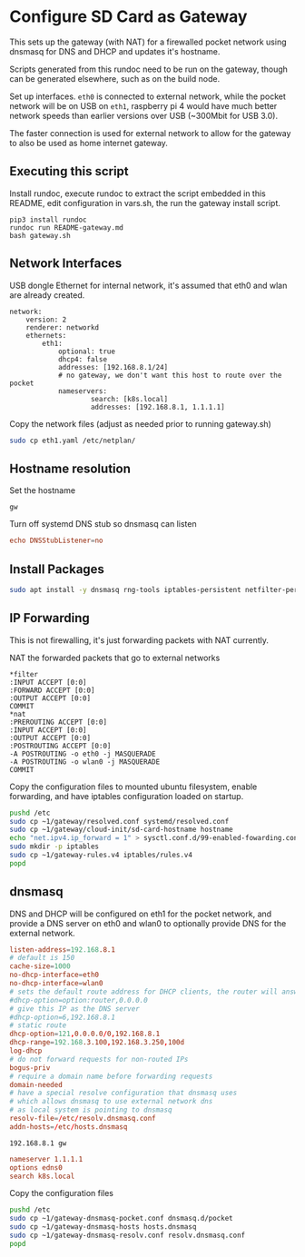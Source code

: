 # Configure SD Card as Gateway

This sets up the gateway (with NAT) for a firewalled pocket network using dnsmasq for DNS and DHCP and updates it's hostname.

Scripts generated from this rundoc need to be run on the gateway, though can be generated elsewhere, such as on the build node.

Set up interfaces.  `eth0` is connected to external network, while the pocket network will be on USB on `eth1`, raspberry pi 4 would have much better network speeds than earlier versions over USB (~300Mbit for USB 3.0).

The faster connection is used for external network to allow for the gateway to also be used as home internet gateway.

## Executing this script

Install rundoc, execute rundoc to extract the script embedded in this README, edit configuration in vars.sh, the run the gateway install script.

```usage
pip3 install rundoc
rundoc run README-gateway.md
bash gateway.sh
```

## Network Interfaces

USB dongle Ethernet for internal network, it's assumed that eth0 and wlan are already created.
```create-file:gateway/eth1.yaml#files
network:
    version: 2
    renderer: networkd
    ethernets:
        eth1:
            optional: true
            dhcp4: false
            addresses: [192.168.8.1/24]
            # no gateway, we don't want this host to route over the pocket
            nameservers:
                    search: [k8s.local]
                    addresses: [192.168.8.1, 1.1.1.1]
```

Copy the network files (adjust as needed prior to running gateway.sh)

```bash
sudo cp eth1.yaml /etc/netplan/
```

## Hostname resolution

Set the hostname

```create-file:gateway-hostname
gw
```

Turn off systemd DNS stub so dnsmasq can listen 
```create-file:gateway-resolved.conf
echo DNSStubListener=no
```

## Install Packages

```create-file:gateway-packages.sh
sudo apt install -y dnsmasq rng-tools iptables-persistent netfilter-persistent
```

## IP Forwarding

This is not firewalling, it's just forwarding packets with NAT currently.

NAT the forwarded packets that go to external networks
```create-file:gateway-rules.v4#files
*filter
:INPUT ACCEPT [0:0]
:FORWARD ACCEPT [0:0]
:OUTPUT ACCEPT [0:0]
COMMIT
*nat
:PREROUTING ACCEPT [0:0]
:INPUT ACCEPT [0:0]
:OUTPUT ACCEPT [0:0]
:POSTROUTING ACCEPT [0:0]
-A POSTROUTING -o eth0 -j MASQUERADE
-A POSTROUTING -o wlan0 -j MASQUERADE
COMMIT
```

Copy the configuration files to mounted ubuntu filesystem, enable forwarding, and have iptables configuration loaded on startup.
```create-file:apply-gateway-config.sh
pushd /etc
sudo cp ~1/gateway/resolved.conf systemd/resolved.conf
sudo cp ~1/gateway/cloud-init/sd-card-hostname hostname
echo "net.ipv4.ip_forward = 1" > sysctl.conf.d/99-enabled-fowarding.conf
sudo mkdir -p iptables
sudo cp ~1/gateway-rules.v4 iptables/rules.v4
popd
```


## dnsmasq

DNS and DHCP will be configured on eth1 for the pocket network, and provide a DNS server on eth0 and wlan0 to optionally provide DNS for the external network.

```create-file:gateway-dnsmasq-pocket.conf
listen-address=192.168.8.1
# default is 150
cache-size=1000
no-dhcp-interface=eth0
no-dhcp-interface=wlan0
# sets the default route address for DHCP clients, the router will answer
#dhcp-option=option:router,0.0.0.0
# give this IP as the DNS server
#dhcp-option=6,192.168.8.1
# static route
dhcp-option=121,0.0.0.0/0,192.168.8.1
dhcp-range=192.168.3.100,192.168.3.250,100d
log-dhcp
# do not forward requests for non-routed IPs
bogus-priv
# require a domain name before forwarding requests
domain-needed
# have a special resolve configuration that dnsmasq uses
# which allows dnsmasq to use external network dns
# as local system is pointing to dnsmasq
resolv-file=/etc/resolv.dnsmasq.conf
addn-hosts=/etc/hosts.dnsmasq
```

```create-file:gateway-dnsmasq-hosts
192.168.8.1 gw
```

```create-file:gateway-dnsmasq-resolv.conf
nameserver 1.1.1.1
options edns0
search k8s.local
```

Copy the configuration files
```bash
pushd /etc
sudo cp ~1/gateway-dnsmasq-pocket.conf dnsmasq.d/pocket
sudo cp ~1/gateway-dnsmasq-hosts hosts.dnsmasq
sudo cp ~1/gateway-dnsmasq-resolv.conf resolv.dnsmasq.conf
popd
```


